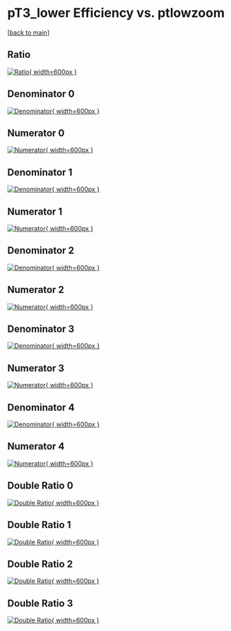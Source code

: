 # pT3_lower Efficiency vs. ptlowzoom

[[back to main](./)]



## Ratio

[![Ratio](../mtv/var/pT3_lower_loweta_211_1_eff_ptlowzoom.png){ width=600px }](../mtv/var/pT3_lower_loweta_211_1_eff_ptlowzoom.pdf)

## Denominator 0

[![Denominator](../mtv/den/pT3_lower_loweta_211_1_eff_ptlowzoom_den0.png){ width=600px }](../mtv/den/pT3_lower_loweta_211_1_eff_ptlowzoom_den0.pdf)

## Numerator 0

[![Numerator](../mtv/num/pT3_lower_loweta_211_1_eff_ptlowzoom_num0.png){ width=600px }](../mtv/num/pT3_lower_loweta_211_1_eff_ptlowzoom_num0.pdf)

## Denominator 1

[![Denominator](../mtv/den/pT3_lower_loweta_211_1_eff_ptlowzoom_den1.png){ width=600px }](../mtv/den/pT3_lower_loweta_211_1_eff_ptlowzoom_den1.pdf)

## Numerator 1

[![Numerator](../mtv/num/pT3_lower_loweta_211_1_eff_ptlowzoom_num1.png){ width=600px }](../mtv/num/pT3_lower_loweta_211_1_eff_ptlowzoom_num1.pdf)

## Denominator 2

[![Denominator](../mtv/den/pT3_lower_loweta_211_1_eff_ptlowzoom_den2.png){ width=600px }](../mtv/den/pT3_lower_loweta_211_1_eff_ptlowzoom_den2.pdf)

## Numerator 2

[![Numerator](../mtv/num/pT3_lower_loweta_211_1_eff_ptlowzoom_num2.png){ width=600px }](../mtv/num/pT3_lower_loweta_211_1_eff_ptlowzoom_num2.pdf)

## Denominator 3

[![Denominator](../mtv/den/pT3_lower_loweta_211_1_eff_ptlowzoom_den3.png){ width=600px }](../mtv/den/pT3_lower_loweta_211_1_eff_ptlowzoom_den3.pdf)

## Numerator 3

[![Numerator](../mtv/num/pT3_lower_loweta_211_1_eff_ptlowzoom_num3.png){ width=600px }](../mtv/num/pT3_lower_loweta_211_1_eff_ptlowzoom_num3.pdf)

## Denominator 4

[![Denominator](../mtv/den/pT3_lower_loweta_211_1_eff_ptlowzoom_den4.png){ width=600px }](../mtv/den/pT3_lower_loweta_211_1_eff_ptlowzoom_den4.pdf)

## Numerator 4

[![Numerator](../mtv/num/pT3_lower_loweta_211_1_eff_ptlowzoom_num4.png){ width=600px }](../mtv/num/pT3_lower_loweta_211_1_eff_ptlowzoom_num4.pdf)

## Double Ratio 0

[![Double Ratio](../mtv/ratio/pT3_lower_loweta_211_1_eff_ptlowzoom_ratio0.png){ width=600px }](../mtv/ratio/pT3_lower_loweta_211_1_eff_ptlowzoom_ratio0.pdf)

## Double Ratio 1

[![Double Ratio](../mtv/ratio/pT3_lower_loweta_211_1_eff_ptlowzoom_ratio1.png){ width=600px }](../mtv/ratio/pT3_lower_loweta_211_1_eff_ptlowzoom_ratio1.pdf)

## Double Ratio 2

[![Double Ratio](../mtv/ratio/pT3_lower_loweta_211_1_eff_ptlowzoom_ratio2.png){ width=600px }](../mtv/ratio/pT3_lower_loweta_211_1_eff_ptlowzoom_ratio2.pdf)

## Double Ratio 3

[![Double Ratio](../mtv/ratio/pT3_lower_loweta_211_1_eff_ptlowzoom_ratio3.png){ width=600px }](../mtv/ratio/pT3_lower_loweta_211_1_eff_ptlowzoom_ratio3.pdf)

